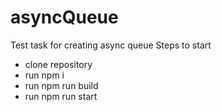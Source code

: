 # asyncQueue

Test task for creating async queue
Steps to start
- clone repository
- run npm i
- run npm run build
- run npm run start
